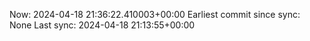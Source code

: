 Now: 2024-04-18 21:36:22.410003+00:00 Earliest commit since sync: None Last sync: 2024-04-18 21:13:55+00:00
